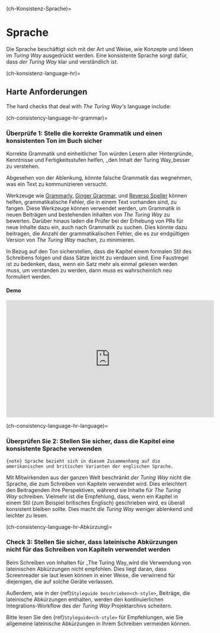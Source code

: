 (ch-Konsistenz-Sprache)=
# Sprache

Die Sprache beschäftigt sich mit der Art und Weise, wie Konzepte und Ideen im _Turing Way_ ausgedrückt werden. Eine konsistente Sprache sorgt dafür, dass _der Turing Way_ klar und verständlich ist.

(ch-konsistenz-language-hr)=
## Harte Anforderungen

The hard checks that deal with _The Turing Way's_ language include:

(ch-consistency-language-hr-grammar)=
### Überprüfe 1: Stelle die korrekte Grammatik und einen konsistenten Ton im Buch sicher

Korrekte Grammatik und einheitlicher Ton würden Lesern aller Hintergründe, Kenntnisse und Fertigkeitsstufen helfen, _den Inhalt der Turing Way_besser zu verstehen.

Abgesehen von der Ablenkung, könnte falsche Grammatik das wegnehmen, was ein Text zu kommunizieren versucht.

Werkzeuge wie [Grammarly](https://grammarly.com), [Ginger Grammar](https://gingersoftware.com/grammarcheck), und [Reverso Speller](https://reverso.net/spell-checker/english-spelling-grammar/) können helfen, grammatikalische Fehler, die in einem Text vorhanden sind, zu fangen. Diese Werkzeuge können verwendet werden, um Grammatik in neuen Beiträgen und bestehenden Inhalten von _The Turing Way_ zu bewerten. Darüber hinaus laden die Prüfer bei der Erhebung von PRs für neue Inhalte dazu ein, auch nach Grammatik zu suchen. Dies könnte dazu beitragen, die Anzahl der grammatikalischen Fehler, die es zur endgültigen Version von _The Turing Way_ machen, zu minimieren.

In Bezug auf den Ton sicherstellen, dass die Kapitel einem formalen Stil des Schreibens folgen und dass Sätze leicht zu verdauen sind. Eine Faustregel ist zu bedenken, dass, wenn ein Satz mehr als einmal gelesen werden muss, um verstanden zu werden, dann muss es wahrscheinlich neu formuliert werden.

#### Demo

<div class="video-container">
    <iframe width="560" height="315" src="https://www.youtube.com/embed/Prv23kGekVY" frameborder="0" allow="accelerometer; autoplay; clipboard-write; encrypted-media; gyroscope; picture-in-picture" allowfullscreen></iframe>
</div>

(ch-consistency-language-hr-language)=
### Überprüfen Sie 2: Stellen Sie sicher, dass die Kapitel eine konsistente Sprache verwenden
`{note} Sprache bezieht sich in diesem Zusammenhang auf die amerikanischen und britischen Varianten der englischen Sprache.`

Mit Mitwirkenden aus der ganzen Welt beschränkt _der Turing Way_ nicht die Sprache, die zum Schreiben von Kapiteln verwendet wird. Dies erleichtert den Beitragenden ihre Perspektiven, während sie Inhalte für _The Turing Way_ schreiben. Vielmehr ist die Empfehlung, dass, wenn ein Kapitel in einem Stil (zum Beispiel britisches Englisch) geschrieben wird, es überall konsistent bleiben sollte. Dies macht _die Turing Way_ weniger ablenkend und leichter zu lesen.

(ch-consistency-language-hr-Abkürzung)=
### Check 3: Stellen Sie sicher, dass lateinische Abkürzungen nicht für das Schreiben von Kapiteln verwendet werden

Beim Schreiben von Inhalten für _The Turing Way_wird die Verwendung von lateinischen Abkürzungen nicht empfohlen. Dies liegt daran, dass Screenreader sie laut lesen können in einer Weise, die verwirrend für diejenigen, die auf solche Geräte verlassen.

Außerdem, wie in der {ref}`Styleguide beschrieben<ch-style>`, Beiträge, die lateinische Abkürzungen enthalten, werden den kontinuierlichen Integrations-Workflow des _der Turing Way_ Projektarchivs scheitern.

Bitte lesen Sie den {ref}`Styleguide<ch-style>` für Empfehlungen, wie Sie allgemeine lateinische Abkürzungen in Ihrem Schreiben vermeiden können.
